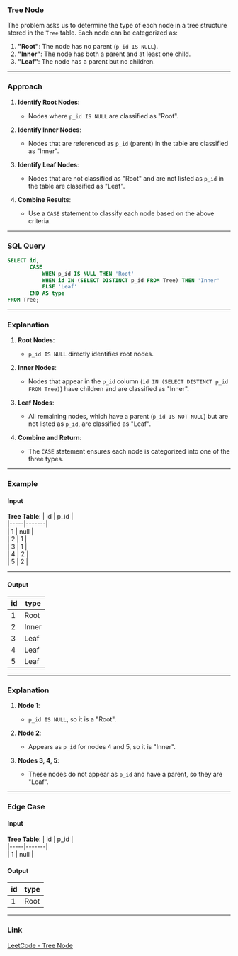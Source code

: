 ### **Tree Node**

The problem asks us to determine the type of each node in a tree structure stored in the `Tree` table. Each node can be categorized as:
1. **"Root"**: The node has no parent (`p_id IS NULL`).
2. **"Inner"**: The node has both a parent and at least one child.
3. **"Leaf"**: The node has a parent but no children.

---

### **Approach**

1. **Identify Root Nodes**:
   - Nodes where `p_id IS NULL` are classified as "Root".

2. **Identify Inner Nodes**:
   - Nodes that are referenced as `p_id` (parent) in the table are classified as "Inner".

3. **Identify Leaf Nodes**:
   - Nodes that are not classified as "Root" and are not listed as `p_id` in the table are classified as "Leaf".

4. **Combine Results**:
   - Use a `CASE` statement to classify each node based on the above criteria.

---

### **SQL Query**

```sql
SELECT id,
       CASE
           WHEN p_id IS NULL THEN 'Root'
           WHEN id IN (SELECT DISTINCT p_id FROM Tree) THEN 'Inner'
           ELSE 'Leaf'
       END AS type
FROM Tree;
```

---

### **Explanation**

1. **Root Nodes**:
   - `p_id IS NULL` directly identifies root nodes.

2. **Inner Nodes**:
   - Nodes that appear in the `p_id` column (`id IN (SELECT DISTINCT p_id FROM Tree)`) have children and are classified as "Inner".

3. **Leaf Nodes**:
   - All remaining nodes, which have a parent (`p_id IS NOT NULL`) but are not listed as `p_id`, are classified as "Leaf".

4. **Combine and Return**:
   - The `CASE` statement ensures each node is categorized into one of the three types. 

---

### **Example**

#### **Input**

**Tree Table**:
| id  | p_id  |  
|-----|-------|  
| 1   | null  |  
| 2   | 1     |  
| 3   | 1     |  
| 4   | 2     |  
| 5   | 2     |  

---

#### **Output**

| id  | type   |  
|-----|--------|  
| 1   | Root   |  
| 2   | Inner  |  
| 3   | Leaf   |  
| 4   | Leaf   |  
| 5   | Leaf   |  

---

### **Explanation**

1. **Node 1**:
   - `p_id IS NULL`, so it is a "Root".

2. **Node 2**:
   - Appears as `p_id` for nodes 4 and 5, so it is "Inner".

3. **Nodes 3, 4, 5**:
   - These nodes do not appear as `p_id` and have a parent, so they are "Leaf".

---

### **Edge Case**

#### **Input**

**Tree Table**:
| id  | p_id  |  
|-----|-------|  
| 1   | null  |  

#### **Output**

| id  | type   |  
|-----|--------|  
| 1   | Root   |  

---

### **Link**

[LeetCode - Tree Node](https://leetcode.com/problems/tree-node/)
